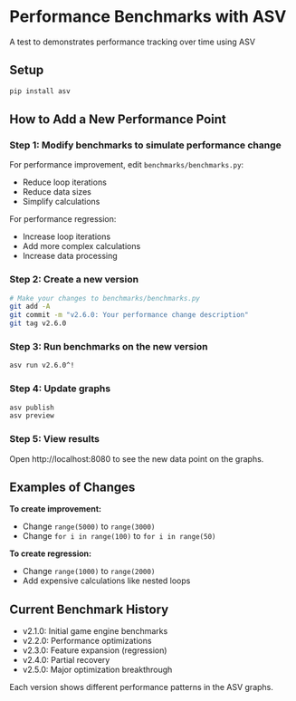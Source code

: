 # Performance Benchmarks with ASV

A test to demonstrates performance tracking over time using ASV

## Setup

```bash
pip install asv
```

## How to Add a New Performance Point

### Step 1: Modify benchmarks to simulate performance change

For performance improvement, edit `benchmarks/benchmarks.py`:
- Reduce loop iterations
- Reduce data sizes 
- Simplify calculations

For performance regression:
- Increase loop iterations
- Add more complex calculations
- Increase data processing

### Step 2: Create a new version

```bash
# Make your changes to benchmarks/benchmarks.py
git add -A
git commit -m "v2.6.0: Your performance change description"
git tag v2.6.0
```

### Step 3: Run benchmarks on the new version

```bash
asv run v2.6.0^!
```

### Step 4: Update graphs

```bash
asv publish
asv preview
```

### Step 5: View results

Open http://localhost:8080 to see the new data point on the graphs.

## Examples of Changes

**To create improvement:**
- Change `range(5000)` to `range(3000)` 
- Change `for i in range(100)` to `for i in range(50)`

**To create regression:**
- Change `range(1000)` to `range(2000)`
- Add expensive calculations like nested loops

## Current Benchmark History

- v2.1.0: Initial game engine benchmarks
- v2.2.0: Performance optimizations 
- v2.3.0: Feature expansion (regression)
- v2.4.0: Partial recovery
- v2.5.0: Major optimization breakthrough

Each version shows different performance patterns in the ASV graphs.